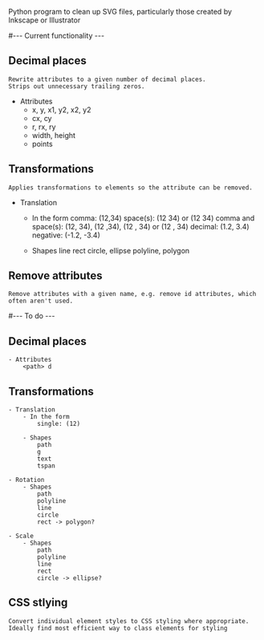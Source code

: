 Python program to clean up SVG files, particularly those created by Inkscape or Illustrator

#--- Current functionality ---

## Decimal places
    Rewrite attributes to a given number of decimal places.
    Strips out unnecessary trailing zeros.
    
* Attributes
	- x, y, x1, y2, x2, y2
	- cx, cy
	- r, rx, ry
	- width, height
	- points

## Transformations
	Applies transformations to elements so the attribute can be removed.

* Translation
    - In the form
        comma: (12,34)
        space(s): (12 34) or (12     34)
        comma and space(s): (12, 34), (12 ,34), (12 , 34) or (12  ,   34)
        decimal: (1.2, 3.4)
        negative: (-1.2, -3.4)
        
    - Shapes
        line
        rect
        circle, ellipse
        polyline, polygon
            
## Remove attributes
	Remove attributes with a given name, e.g. remove id attributes, which often aren't used.
    
#--- To do ---

## Decimal places    
    - Attributes
    	<path> d

## Transformations

    - Translation
        - In the form
            single: (12)
    
        - Shapes
            path
            g
            text
            tspan
            
    - Rotation
        - Shapes
            path
            polyline
            line
            circle
            rect -> polygon?
            
    - Scale
        - Shapes
            path
            polyline
            line
            rect
            circle -> ellipse?
            
## CSS stlying
    Convert individual element styles to CSS styling where appropriate.
    Ideally find most efficient way to class elements for styling
